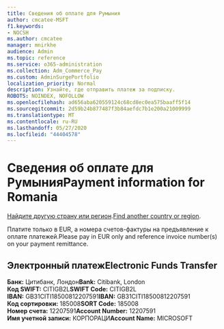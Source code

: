 ```yaml
---
title: Сведения об оплате для Румыния
author: cmcatee-MSFT
f1.keywords:
- NOCSH
ms.author: cmcatee
manager: mnirkhe
audience: Admin
ms.topic: reference
ms.service: o365-administration
ms.collection: Adm_Commerce_Pay
ms.custom: AdminSurgePortfolio
localization_priority: Normal
description: Узнайте, где отправить платеж за подписку.
ROBOTS: NOINDEX, NOFOLLOW
ms.openlocfilehash: ad656aba620559124c68cd8ec0ea575baaff5f14
ms.sourcegitcommit: 2d59b24b877487f3b84aefdc7b1e200a21009999
ms.translationtype: MT
ms.contentlocale: ru-RU
ms.lasthandoff: 05/27/2020
ms.locfileid: "44404578"
---
```

# <a name="payment-information-for-romania"></a><span data-ttu-id="6386f-103">Сведения об оплате для Румыния</span><span class="sxs-lookup"><span data-stu-id="6386f-103">Payment information for Romania</span></span>

<span data-ttu-id="6386f-104">[Найдите другую страну или регион](../billing-and-payments/pay-for-your-subscription.md).</span><span class="sxs-lookup"><span data-stu-id="6386f-104">[Find another country or region](../billing-and-payments/pay-for-your-subscription.md).</span></span>

<span data-ttu-id="6386f-105">Платите только в EUR, а номера счетов-фактуры на предъявление к оплате платежей.</span><span class="sxs-lookup"><span data-stu-id="6386f-105">Please pay in EUR only and reference invoice number(s) on your payment remittance.</span></span>

## <a name="electronic-funds-transfer"></a><span data-ttu-id="6386f-106">Электронный платеж</span><span class="sxs-lookup"><span data-stu-id="6386f-106">Electronic Funds Transfer</span></span>

<span data-ttu-id="6386f-107">**Банк:** Цитибанк, Лондон</span><span class="sxs-lookup"><span data-stu-id="6386f-107">**Bank:** Citibank, London</span></span>  
<span data-ttu-id="6386f-108">**Код SWIFT:** CITIGB2L</span><span class="sxs-lookup"><span data-stu-id="6386f-108">**SWIFT Code:** CITIGB2L</span></span>  
<span data-ttu-id="6386f-109">**IBAN:** GB31CITI18500812207591</span><span class="sxs-lookup"><span data-stu-id="6386f-109">**IBAN:** GB31CITI18500812207591</span></span>  
<span data-ttu-id="6386f-110">**Код сортировки:** 185008</span><span class="sxs-lookup"><span data-stu-id="6386f-110">**SORT Code:** 185008</span></span>  
<span data-ttu-id="6386f-111">**Номер счета:** 12207591</span><span class="sxs-lookup"><span data-stu-id="6386f-111">**Account Number:** 12207591</span></span>  
<span data-ttu-id="6386f-112">**Имя учетной записи:** КОРПОРАЦИ</span><span class="sxs-lookup"><span data-stu-id="6386f-112">**Account Name:** MICROSOFT</span></span>